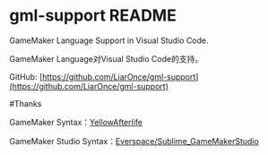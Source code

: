# gml-support README

GameMaker Language Support in Visual Studio Code.

GameMaker Language对Visual Studio Code的支持。

GitHub: [https://github.com/LiarOnce/gml-support](https://github.com/LiarOnce/gml-support)

#Thanks

GameMaker Syntax：[YellowAfterlife](https://yal.cc/notepad-syntax-highlighting-for-gamemaker-81/)

GameMaker Studio Syntax：[Everspace/Sublime_GameMakerStudio](https://github.com/Everspace/Sublime_GameMakerStudio)

